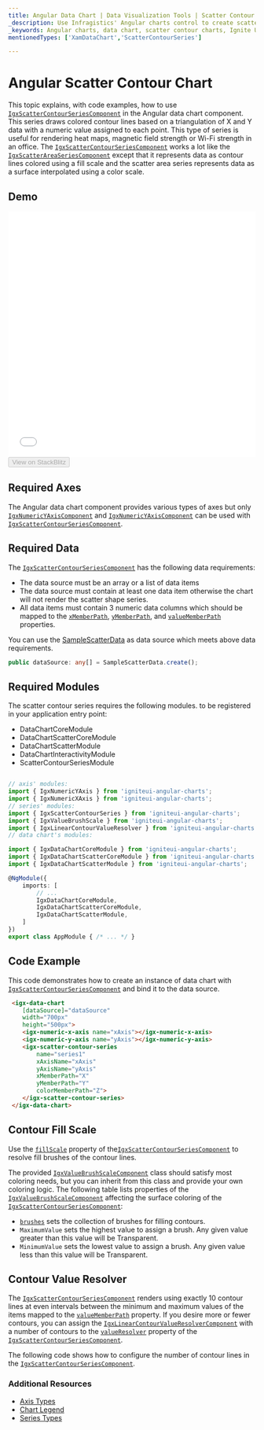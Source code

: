 ```yaml
---
title: Angular Data Chart | Data Visualization Tools | Scatter Contour Chart | Data Binding | Infragistics
_description: Use Infragistics' Angular charts control to create scatter contour charts. Learn about our Ignite UI for Angular graph types!
_keywords: Angular charts, data chart, scatter contour charts, Ignite UI for Angular, Infragistics
mentionedTypes: ['XamDataChart','ScatterContourSeries']

---
```


# Angular Scatter Contour Chart

This topic explains, with code examples, how to use  [`IgxScatterContourSeriesComponent`]({environment:dvApiBaseUrl}/products/ignite-ui-angular/api/docs/typescript/latest/classes/igxscattercontourseriescomponent.html) in the Angular data chart component. This series
draws colored contour lines based on a triangulation of X and Y data with a numeric value assigned to each point. This type of series is useful for rendering heat maps, magnetic field strength or Wi-Fi strength in an office. The [`IgxScatterContourSeriesComponent`]({environment:dvApiBaseUrl}/products/ignite-ui-angular/api/docs/typescript/latest/classes/igxscattercontourseriescomponent.html) works a lot like the [`IgxScatterAreaSeriesComponent`]({environment:dvApiBaseUrl}/products/ignite-ui-angular/api/docs/typescript/latest/classes/igxscatterareaseriescomponent.html) except that it represents data as contour lines colored using a fill scale and the scatter area series represents data as a surface interpolated using a color scale.

## Demo

<div class="sample-container loading" style="height: 500px">
    <iframe id="data-chart-type-scatter-contour-series-iframe" src='{environment:dvDemosBaseUrl}/charts/data-chart-type-scatter-contour-series' width="100%" height="100%" seamless frameBorder="0" onload="onXPlatSampleIframeContentLoaded(this);"></iframe>
</div>
<div>
    <button data-localize="stackblitz" disabled class="stackblitz-btn" data-iframe-id="data-chart-type-scatter-contour-series-iframe" data-demos-base-url="{environment:dvDemosBaseUrl}">View on StackBlitz
    </button>


</div>

<div class="divider--half"></div>

## Required Axes

The Angular data chart component provides various types of axes but only [`IgxNumericYAxisComponent`]({environment:dvApiBaseUrl}/products/ignite-ui-angular/api/docs/typescript/latest/classes/igxnumericyaxiscomponent.html) and [`IgxNumericYAxisComponent`]({environment:dvApiBaseUrl}/products/ignite-ui-angular/api/docs/typescript/latest/classes/igxnumericyaxiscomponent.html) can be used with [`IgxScatterContourSeriesComponent`]({environment:dvApiBaseUrl}/products/ignite-ui-angular/api/docs/typescript/latest/classes/igxscattercontourseriescomponent.html).

## Required Data

The [`IgxScatterContourSeriesComponent`]({environment:dvApiBaseUrl}/products/ignite-ui-angular/api/docs/typescript/latest/classes/igxscattercontourseriescomponent.html) has the following data requirements:

-   The data source must be an array or a list of data items
-   The data source must contain at least one data item otherwise the chart will not render the scatter shape series.
-   All data items must contain 3 numeric data columns which should be mapped to the [`xMemberPath`]({environment:dvApiBaseUrl}/products/ignite-ui-angular/api/docs/typescript/latest/classes/igxscattertriangulationseriescomponent.html#xmemberpath), [`yMemberPath`]({environment:dvApiBaseUrl}/products/ignite-ui-angular/api/docs/typescript/latest/classes/igxscattertriangulationseriescomponent.html#ymemberpath), and [`valueMemberPath`]({environment:dvApiBaseUrl}/products/ignite-ui-angular/api/docs/typescript/latest/classes/igxscattercontourseriescomponent.html#valuememberpath) properties.

You can use the [SampleScatterData](data-chart-data-sources-scatter.md) as data source which meets above data requirements.

```ts
public dataSource: any[] = SampleScatterData.create();
```

## Required Modules

The scatter contour series requires the following modules<!-- Angular, React, WebComponents -->.<!-- end: Angular, React, WebComponents --><!-- Blazor --> to be registered in your application entry point:

-   DataChartCoreModule
-   DataChartScatterCoreModule
-   DataChartScatterModule
-   DataChartInteractivityModule
-   ScatterContourSeriesModule
    <!-- end: Blazor -->
    ```

    ```

```ts
// axis' modules:
import { IgxNumericYAxis } from 'igniteui-angular-charts';
import { IgxNumericXAxis } from 'igniteui-angular-charts';
// series' modules:
import { IgxScatterContourSeries } from 'igniteui-angular-charts';
import { IgxValueBrushScale } from 'igniteui-angular-charts';
import { IgxLinearContourValueResolver } from 'igniteui-angular-charts';
// data chart's modules:

import { IgxDataChartCoreModule } from 'igniteui-angular-charts';
import { IgxDataChartScatterCoreModule } from 'igniteui-angular-charts';
import { IgxDataChartScatterModule } from 'igniteui-angular-charts';

@NgModule({
    imports: [
        // ...
        IgxDataChartCoreModule,
        IgxDataChartScatterCoreModule,
        IgxDataChartScatterModule,
    ]
})
export class AppModule { /* ... */ }
```

## Code Example

This code demonstrates how to create an instance of data chart with  [`IgxScatterContourSeriesComponent`]({environment:dvApiBaseUrl}/products/ignite-ui-angular/api/docs/typescript/latest/classes/igxscattercontourseriescomponent.html) and bind it to the data source.

```html
 <igx-data-chart
    [dataSource]="dataSource"
    width="700px"
    height="500px">
    <igx-numeric-x-axis name="xAxis"></igx-numeric-x-axis>
    <igx-numeric-y-axis name="yAxis"></igx-numeric-y-axis>
    <igx-scatter-contour-series
        name="series1"
        xAxisName="xAxis"
        yAxisName="yAxis"
        xMemberPath="X"
        yMemberPath="Y"
        colorMemberPath="Z">
    </igx-scatter-contour-series>
 </igx-data-chart>
```

## Contour Fill Scale

Use the [`fillScale`]({environment:dvApiBaseUrl}/products/ignite-ui-angular/api/docs/typescript/latest/classes/igxscattercontourseriescomponent.html#fillscale) property of the[`IgxScatterContourSeriesComponent`]({environment:dvApiBaseUrl}/products/ignite-ui-angular/api/docs/typescript/latest/classes/igxscattercontourseriescomponent.html) to resolve fill brushes of the contour lines.

The provided [`IgxValueBrushScaleComponent`]({environment:dvApiBaseUrl}/products/ignite-ui-angular/api/docs/typescript/latest/classes/igxvaluebrushscalecomponent.html) class should satisfy most coloring needs, but you can inherit from this class and provide your own coloring logic. The following table lists properties of the [`IgxValueBrushScaleComponent`]({environment:dvApiBaseUrl}/products/ignite-ui-angular/api/docs/typescript/latest/classes/igxvaluebrushscalecomponent.html) affecting the surface coloring of the [`IgxScatterContourSeriesComponent`]({environment:dvApiBaseUrl}/products/ignite-ui-angular/api/docs/typescript/latest/classes/igxscattercontourseriescomponent.html):

-   [`brushes`]({environment:dvApiBaseUrl}/products/ignite-ui-angular/api/docs/typescript/latest/classes/igxdatachartcomponent.html#brushes) sets the collection of brushes for filling contours.
-   `MaximumValue` sets the highest value to assign a brush. Any given value greater than this value will be Transparent.
-   `MinimumValue` sets the lowest value to assign a brush. Any given value less than this value will be Transparent.

## Contour Value Resolver

The [`IgxScatterContourSeriesComponent`]({environment:dvApiBaseUrl}/products/ignite-ui-angular/api/docs/typescript/latest/classes/igxscattercontourseriescomponent.html) renders using exactly 10 contour lines at even intervals between the minimum and maximum values of the items mapped to the [`valueMemberPath`]({environment:dvApiBaseUrl}/products/ignite-ui-angular/api/docs/typescript/latest/classes/igxscattercontourseriescomponent.html#valuememberpath) property. If you desire more or fewer contours, you can assign the [`IgxLinearContourValueResolverComponent`]({environment:dvApiBaseUrl}/products/ignite-ui-angular/api/docs/typescript/latest/classes/igxlinearcontourvalueresolvercomponent.html) with a number of contours to the [`valueResolver`]({environment:dvApiBaseUrl}/products/ignite-ui-angular/api/docs/typescript/latest/classes/igxscattercontourseriescomponent.html#valueresolver) property of the [`IgxScatterContourSeriesComponent`]({environment:dvApiBaseUrl}/products/ignite-ui-angular/api/docs/typescript/latest/classes/igxscattercontourseriescomponent.html).

The following code shows how to configure the number of contour lines in the [`IgxScatterContourSeriesComponent`]({environment:dvApiBaseUrl}/products/ignite-ui-angular/api/docs/typescript/latest/classes/igxscattercontourseriescomponent.html).

### Additional Resources

-   [Axis Types](data-chart-axis-types.md)
-   [Chart Legend](data-chart-legends.md)
-   [Series Types](data-chart-series-types.md)
